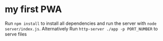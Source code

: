 # my first PWA

Run `npm install` to install all dependencies and run the server with `node server/index.js`.
Alternatively Run `http-server ./app -p PORT_NUMBER` to serve files
